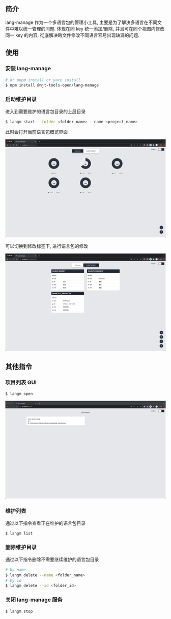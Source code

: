 ## 简介

lang-manage 作为一个多语言包的管理小工具, 主要是为了解决多语言在不同文件中难以统一管理的问题. 体现在同 key 统一添加/删除, 并且可在同个视图内修改同一 key 的内容, 彻底解决跨文件修改不同语言容易出现缺漏的问题.

## 使用

### 安装 lang-manage

```sh
# or pnpm install or yarn install
$ npm install @njt-tools-open/lang-manage
```

### 启动维护目录

进入到需要维护的语言包目录的上层目录

```sh
$ langm start --folder <folder_name> --name <project_name>
```

此时会打开当前语言包概览界面

![](./README.md/overview.png)

可以切换到修改标签下, 进行语言包的修改

![](./README.md/modify.png)

## 其他指令

### 项目列表 GUI

```sh
$ langm open
```

![](./README.md/home.png)

### 维护列表

通过以下指令查看正在维护的语言包目录

```sh
$ langm list
```

### 删除维护目录

通过以下指令删除不需要继续维护的语言包目录

```sh
# by name
$ langm delete --name <folder_name>
# by id
$ langm delete --id <folder_id>
```

### 关闭 lang-manage 服务

```sh
$ langm stop
```
